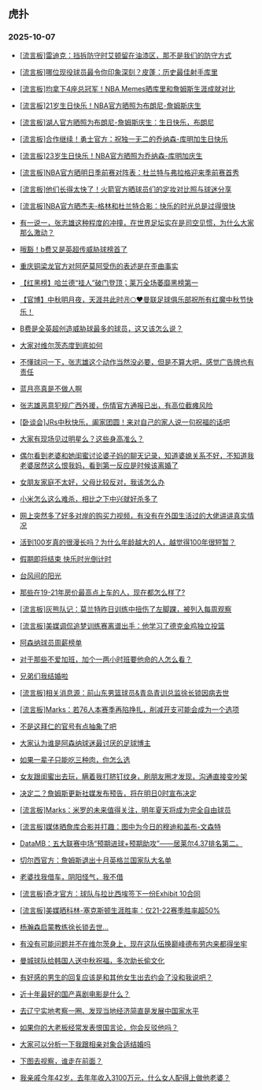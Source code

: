 ## 虎扑 
### 2025-10-07

+ [[流言板]雷迪克：挡拆防守时艾顿留在油漆区，那不是我们的防守方式](https://bbs.hupu.com/635069145.html)

+ [[流言板]哪位现役球员最令你印象深刻？皮蓬：历史最佳射手库里](https://bbs.hupu.com/635069239.html)

+ [[流言板]均拿下4座总冠军！NBA Memes晒库里和詹姆斯生涯成就对比](https://bbs.hupu.com/635068820.html)

+ [[流言板]21岁生日快乐！NBA官方晒照为布朗尼-詹姆斯庆生](https://bbs.hupu.com/635069317.html)

+ [[流言板]湖人官方晒照为布朗尼-詹姆斯庆生：生日快乐，布朗尼](https://bbs.hupu.com/635069505.html)

+ [[流言板]合作继续！勇士官方：祝独一无二的乔纳森-库明加生日快乐](https://bbs.hupu.com/635069531.html)

+ [[流言板]23岁生日快乐！NBA官方晒照为乔纳森-库明加庆生](https://bbs.hupu.com/635069353.html)

+ [[流言板]NBA官方晒明日季前赛对阵表：杜兰特与弗拉格迎来季前赛首秀](https://bbs.hupu.com/635070406.html)

+ [[流言板]他们长得太快了！火箭官方晒球员们的定妆对比照与球迷分享](https://bbs.hupu.com/635068926.html)

+ [[流言板]NBA官方晒杰夫-格林和杜兰特合影：快乐的时光总是过得很快](https://bbs.hupu.com/635068972.html)

+ [有一说一，张志雄这种程度的冲撞，在世界足坛实在是司空见惯，为什么大家那么激动？](https://bbs.hupu.com/635069481.html)

+ [哦豁！b费又是英超传威胁球榜首了](https://bbs.hupu.com/635069493.html)

+ [重庆铜梁龙官方对阿萨莫阿受伤的表述是在歪曲事实](https://bbs.hupu.com/635066318.html)

+ [【红黑榜】哈兰德“挂人”破门登顶；莱万全场萎靡黑榜第一](https://bbs.hupu.com/635066638.html)

+ [【官博】中秋明月夜，天涯共此时㊊🌕❤️曼联足球俱乐部祝所有红魔中秋节快乐！](https://bbs.hupu.com/635065787.html)

+ [B费是全英超创造威胁球最多的球员，这又该怎么说？](https://bbs.hupu.com/635068463.html)

+ [大家对维尔茨态度到底如何](https://bbs.hupu.com/635067796.html)

+ [不懂球问一下，张志雄这个动作当然没必要，但是不算大吧，感觉广告牌也有责任](https://bbs.hupu.com/635066893.html)

+ [蓝月亮真是不做人啊](https://bbs.hupu.com/635067301.html)

+ [张志雄恶意犯规广西外援，伤情官方通报已出，有高位截瘫风险](https://bbs.hupu.com/635066414.html)

+ [[卧谈会]JRs中秋快乐，阖家团圆！来对自己的家人说一句祝福的话吧](https://bbs.hupu.com/635068749.html)

+ [大家有现场见过明星么？这些身高准么？](https://bbs.hupu.com/635069565.html)

+ [偶尔看到老婆和她闺蜜讨论婆子妈的聊天记录，知道婆媳关系不好，不知道我老婆居然这么恨我妈，看到第一反应是时候该离婚了](https://bbs.hupu.com/635069878.html)

+ [女朋友家庭不太好，父母比较反对，我该怎么办](https://bbs.hupu.com/635069620.html)

+ [小米怎么这么难杀，相比之下中兴就好杀多了](https://bbs.hupu.com/635068811.html)

+ [网上突然多了好多对岸的购买力视频，有没有在外国生活过的大佬讲讲真实情况](https://bbs.hupu.com/635069564.html)

+ [活到100岁真的很漫长吗？为什么年龄越大的人，越觉得100年很短暂？](https://bbs.hupu.com/635068038.html)

+ [假期即将结束 快乐时光倒计时](https://bbs.hupu.com/635068355.html)

+ [台风间的阳光](https://bbs.hupu.com/635069421.html)

+ [那些在19-21年房价最高点上车的人，现在都怎么样了?](https://bbs.hupu.com/635069847.html)

+ [[流言板]灰熊队记：莫兰特昨日训练中扭伤了左脚踝，被列入每周观察](https://bbs.hupu.com/635070905.html)

+ [[流言板]美媒调侃追梦训练赛离谱出手：他学习了德克金鸡独立投篮](https://bbs.hupu.com/635070519.html)

+ [阿森纳球员周薪榜单](https://bbs.hupu.com/635065779.html)

+ [对于那些不爱加班，加个一两小时班要他命的人怎么看？](https://bbs.hupu.com/635070313.html)

+ [兄弟们我结婚啦](https://bbs.hupu.com/635069936.html)

+ [[流言板]相关消息源：前山东男篮球员&amp;青岛青训总监徐长锁因病去世](https://bbs.hupu.com/635071380.html)

+ [[流言板]Marks：若76人本赛季再陷挣扎，削减开支可能会成为一个选项](https://bbs.hupu.com/635070697.html)

+ [不是这拜仁的官号有点抽象了吧](https://bbs.hupu.com/635070900.html)

+ [大家认为谁是阿森纳球迷最讨厌的足球博主](https://bbs.hupu.com/635068671.html)

+ [如果一辈子只能吃三种肉，你怎么选](https://bbs.hupu.com/635069510.html)

+ [女友跟闺蜜出去玩，瞒着我打脐钉纹身，刷朋友圈才发现，沟通直接变吵架](https://bbs.hupu.com/635070828.html)

+ [决定二？詹姆斯更新社媒发布预告，将在明日0时宣布决定](https://bbs.hupu.com/635071677.html)

+ [[流言板]Marks：米罗的未来值得关注，明年夏天将成为完全自由球员](https://bbs.hupu.com/635070687.html)

+ [[流言板]媒体晒詹库合影并打趣：图中为今日的穆迪和盖布-文森特](https://bbs.hupu.com/635069453.html)

+ [DataMB：五大联赛中场“预期进球+预期助攻”——居莱尔4.37排名第二。](https://bbs.hupu.com/635069129.html)

+ [切尔西官方：詹姆斯退出十月英格兰国家队大名单](https://bbs.hupu.com/635068565.html)

+ [老婆找我借车，阴阳怪气，我不借](https://bbs.hupu.com/635070065.html)

+ [[流言板]奇才官方：球队与拉比西埃签下一份Exhibit 10合同](https://bbs.hupu.com/635070613.html)

+ [[流言板]美媒晒科林-塞克斯顿生涯胜率：仅21-22赛季胜率超50%](https://bbs.hupu.com/635070975.html)

+ [杨瀚森启蒙教练徐长锁去世…](https://bbs.hupu.com/635070894.html)

+ [有没有可能问题并不在维尔茨身上，现在这队伍换巅峰德布劳内来都得坐牢](https://bbs.hupu.com/635067808.html)

+ [曼城球队给韩国人送中秋祝福，多次助长偷文化](https://bbs.hupu.com/635066935.html)

+ [有好感的男生的回复应该是和其他女生出去约会了没和我说吧？](https://bbs.hupu.com/635070962.html)

+ [近十年最好的国产喜剧电影是什么？](https://bbs.hupu.com/635070262.html)

+ [去辽宁实地考察一圈、发现当地经济简直是发展中国家水平](https://bbs.hupu.com/635070166.html)

+ [如果你的大老板经常发表恨国言论，你会反驳他吗？](https://bbs.hupu.com/635071369.html)

+ [大家可以分析一下我跟相亲对象合适结婚吗 ](https://bbs.hupu.com/635070979.html)

+ [下图去视察，谁走在前面？](https://bbs.hupu.com/635070743.html)

+ [我亲戚今年42岁，去年年收入3100万元，什么女人配得上做他老婆？](https://bbs.hupu.com/635070761.html)

